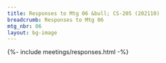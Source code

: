 ```yaml
---
title: Responses to Mtg 06 &bull; CS-205 (202110)
breadcrumb: Responses to Mtg 06
mtg_nbr: 06
layout: bg-image
---
```


{%- include meetings/responses.html -%}
